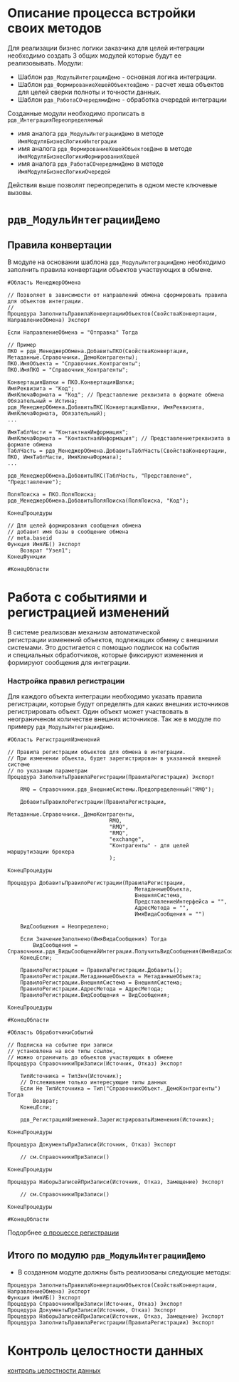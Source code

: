 # Описание процесса встройки своих методов

Для реализации бизнес логики заказчика для целей интеграции необходимо создать 3 общих модулей которые будут ее реализовывать.
Модули:
- Шаблон `рдв_МодульИнтеграцииДемо` - основная логика интеграции.
- Шаблон `рдв_ФормированиеХешейОбъектовДемо` - расчет хеша объектов для целей сверки полноты и точности данных.
- Шаблон `рдв_РаботаСОчередямиДемо` - обработка очередей интеграции

Созданные модули необходимо прописать в `рдв_ИнтеграцияПереопределяемый`
- имя аналога `рдв_МодульИнтеграцииДемо` в методе `ИмяМодуляБизнесЛогикиИнтеграции`
- имя аналога `рдв_ФормированиеХешейОбъектовДемо` в методе `ИмяМодуляБизнесЛогикиФормированияХешей`
- имя аналога `рдв_РаботаСОчередямиДемо` в методе `ИмяМодуляБизнесЛогикиОчередей`

Действия выше позволят переопределить в одном месте ключевые вызовы.

# `рдв_МодульИнтеграцииДемо`

## Правила конвертации
В модуле на основании шаблона `рдв_МодульИнтеграцииДемо` необходимо заполнить правила конвертации объектов участвующих в обмене.

```
#Область МенеджерОбмена

// Позволяет в зависимости от направлений обмена сформировать правила для объектов интеграции.
// 
Процедура ЗаполнитьПравилаКонвертацииОбъектов(СвойстваКонвертации, НаправлениеОбмена) Экспорт

Если НаправлениеОбмена = "Отправка" Тогда

// Пример
ПКО = рдв_МенеджерОбмена.ДобавитьПКО(СвойстваКонвертации, Метаданные.Справочники._ДемоКонтрагенты);
ПКО.ИмяОбъекта = "Справочник.Контрагенты";
ПКО.ИмяПКО = "Справочник_Контрагенты";

КонвертацияШапки = ПКО.КонвертацияШапки;
ИмяРеквизита = "Код";
ИмяКлючаФормата = "Код"; // Представление реквизита в формате обмена
Обязательный = Истина;
рдв_МенеджерОбмена.ДобавитьПКС(КонвертацияШапки, ИмяРеквизита, ИмяКлючаФормата, Обязательный);
...

ИмяТаблЧасти = "КонтактнаяИнформация";
ИмяКлючаФормата = "КонтактнаяИнформация"; // Представлениетреквизита в формате обмена
ТаблЧасть = рдв_МенеджерОбмена.ДобавитьТаблЧасть(СвойстваКонвертации, ПКО, ИмяТаблЧасти, ИмяКлючаФормата);
...

рдв_МенеджерОбмена.ДобавитьПКС(ТаблЧасть, "Представление", "Представление");

ПоляПоиска = ПКО.ПоляПоиска;
рдв_МенеджерОбмена.ДобавитьПоляПоиска(ПоляПоиска, "Код");

КонецПроцедуры

// Для целей формирования сообщения обмена
// добавит имя базы в сообщение обмена
// meta.baseid
Функция ИмяИБ() Экспорт
	Возврат "Узел1";
КонецФункции

#КонецОбласти

```

# Работа с событиями и регистрацией изменений

В системе реализован механизм автоматической регистрации изменений объектов, подлежащих обмену с внешними системами. Это достигается с помощью подписок на события и специальных обработчиков, которые фиксируют изменения и формируют сообщения для интеграции.
### Настройка правил регистрации

Для каждого объекта интеграции необходимо указать правила регистрации, которые будут определять для каких внешних источников регистрировать объект. Один объект может участвовать в неограниченом количестве внешних источников.
Так же в модуле по примеру `рдв_МодульИнтеграцииДемо`.

```
#Область РегистрацияИзменений

// Правила регистрации объектов для обмена в интеграции.
// При изменении объекта, будет зарегистрирован в указанной внешней системе
// по указаным параметрам
Процедура ЗаполнитьПравилаРегистрации(ПравилаРегистрации) Экспорт
		
	RMQ = Справочники.рдв_ВнешниеСистемы.Предопределенный("RMQ");
	
	ДобавитьПравилоРегистрации(ПравилаРегистрации, 
								Метаданные.Справочники._ДемоКонтрагенты, 
								RMQ, 
								"RMQ",
								"RMQ",
								"exchange",
								"Контрагенты" - для целей маршрутизации брокера
								);
								
КонецПроцедуры

Процедура ДобавитьПравилоРегистрации(ПравилаРегистрации, 
										МетаданныеОбъекта, 
										ВнешняяСистема,  
										ПредставлениеИнтерфейса = "", 
										АдресМетода = "", 
										ИмяВидаСообщения = "")

	ВидСообщения = Неопределено;
	
	Если ЗначениеЗаполнено(ИмяВидаСообщения) Тогда
		ВидСообщения = Справочники.рдв_ВидыСообщенийИнтеграции.ПолучитьВидСообщения(ИмяВидаСообщения);
	КонецЕсли;
											
	ПравилоРегистрации = ПравилаРегистрации.Добавить();
	ПравилоРегистрации.МетаданныеОбъекта = МетаданныеОбъекта;
	ПравилоРегистрации.ВнешняяСистема = ВнешняяСистема;
	ПравилоРегистрации.АдресМетода = АдресМетода;
	ПравилоРегистрации.ВидСообщения = ВидСообщения;
	
КонецПроцедуры

#КонецОбласти
```

```
#Область ОбработчикиСобытий

// Подписка на событие при записи
// установлена на все типы ссылок, 
// можно ограничить до объектов участвующих в обмене
Процедура СправочникиПриЗаписи(Источник, Отказ) Экспорт

	ТипИсточника = ТипЗнч(Источник);
	// Отслеживаем только интересующие типы данных
	Если Не ТипИсточника = Тип("СправочникОбъект._ДемоКонтрагенты") Тогда
		Возврат;
	КонецЕсли;

	рдв_РегистрацияИзменений.ЗарегистрироватьИзменения(Источник);
	
КонецПроцедуры

Процедура ДокументыПриЗаписи(Источник, Отказ) Экспорт
	
	// см.СправочникиПриЗаписи()

КонецПроцедуры

Процедура НаборыЗаписейПриЗаписи(Источник, Отказ, Замещение) Экспорт
	
	// см.СправочникиПриЗаписи()
	
КонецПроцедуры

#КонецОбласти
```
Подорбнее [о процессе регистрации](5%20process%20of%20reg%20of%20changes.md)

## Итого по модулю `рдв_МодульИнтеграцииДемо`

- В созданном модуле должны быть реализованы следующие методы:
 ```
Процедура ЗаполнитьПравилаКонвертацииОбъектов(СвойстваКонвертации, НаправлениеОбмена) Экспорт
Функция ИмяИБ() Экспорт
Процедура СправочникиПриЗаписи(Источник, Отказ) Экспорт
Процедура ДокументыПриЗаписи(Источник, Отказ) Экспорт
Процедура НаборыЗаписейПриЗаписи(Источник, Отказ, Замещение) Экспорт
Процедура ЗаполнитьПравилаРегистрации(ПравилаРегистрации) Экспорт
 ```

# Контроль целостности данных

[контроль целостности данных](4%20check%20that%20data%20fine.md)